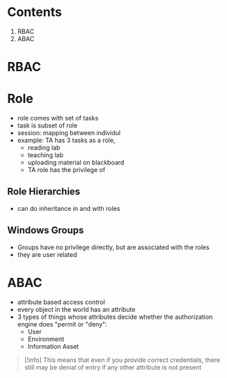 # Contents
1) RBAC
2) ABAC
# RBAC
# Role
- role comes with set of tasks
- task is subset of role
- session: mapping between individul
- example: TA has 3 tasks as a role,
	- reading lab
	- teaching lab
	- uploading material on blackboard
	- TA role has the privilege of
## Role Hierarchies
- can do inheritance in and with roles 
## Windows Groups
- Groups have no privilege directly, but are associated with the roles
- they are user related
# ABAC
- attribute based access control
- every object in the world has an attribute
- 3 types of things whose attributes decide whether the authorization engine does "permit or "deny":
	- User
	- Environment
	- Information Asset
>[!info]
>This means that even if you provide correct credentials, there still may be denial of entry if any other attribute is not present